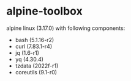 # alpine-toolbox

alpine linux (3.17.0) with following components:

- bash (5.1.16-r2)
- curl (7.83.1-r4)
- jq (1.6-r1)
- yq (4.30.4)
- tzdata (2022f-r1)
- coreutils (9.1-r0)
